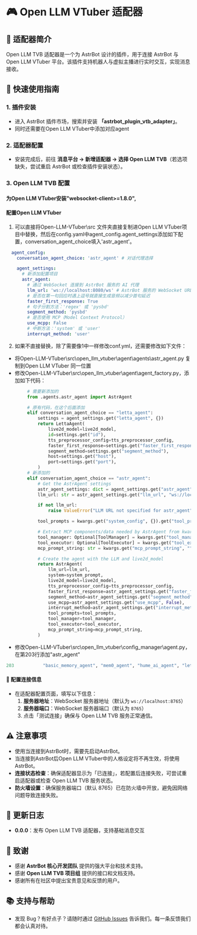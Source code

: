 # 🎮 Open LLM VTuber 适配器


## 🌟 适配器简介  
Open LLM TVB 适配器是一个为 AstrBot 设计的插件，用于连接 AstrBot 与 Open LLM VTuber 平台。该插件支持机器人与虚拟主播进行实时交互，实现消息接收。  



## 🚀 快速使用指南  
### 1. 插件安装  
- 进入 AstrBot 插件市场，搜索并安装 **「astrbot_plugin_vtb_adapter」**。  
- 同时还需要在Open LLM VTuber中添加对应agent


### 2. 适配器配置  
- 安装完成后，前往 **消息平台 → 新增适配器 → 选择 Open LLM TVB**（若选项缺失，尝试重启 AstrBot 或检查插件安装状态）。  


### 3. Open LLM TVB 配置  
#### 为Open LLM VTuber安装"websocket-client>=1.8.0",
#### 配置Open LLM VTuber 
 1. 可以直接将Open-LLM-VTuber\src 文件夹直接复制进Open LLM VTuber项目中替换，然后在config.yaml中agent_config.agent_settings添加如下配置，conversation_agent_choice填入'astr_agent'。
```yaml
  agent_config:
    conversation_agent_choice: 'astr_agent' # 对话代理选择

    agent_settings:
      # 新添加配置项目
      astr_agent:
        # 通过 WebSocket 连接到 AstrBot 服务的 AI 代理
        llm_url: 'ws://localhost:8080/ws' # AstrBot 服务的 WebSocket URL
        # 是否在第一句回应时遇上逗号就直接生成音频以减少首句延迟
        faster_first_response: True
        # 句子分割方法：'regex' 或 'pysbd'
        segment_method: 'pysbd'
        # 是否使用 MCP（Model Context Protocol）
        use_mcpp: False
        # 中断方法：'system' 或 'user'
        interrupt_method: 'user'
```
 2. 如果不直接替换，除了需要像1中一样修改conf.yml，还需要修改如下文件：
   - 将Open-LLM-VTuber\src\open_llm_vtuber\agent\agents\astr_agent.py 复制到Open LLM VTuber 同一位置
   - 修改Open-LLM-VTuber\src\open_llm_vtuber\agent\agent_factory.py，添加如下代码：
```python
        # 需要新添加的
        from .agents.astr_agent import AstrAgent

        # 原有代码，在这个后面添加
        elif conversation_agent_choice == "letta_agent":
            settings = agent_settings.get("letta_agent", {})
            return LettaAgent(
                live2d_model=live2d_model,
                id=settings.get("id"),
                tts_preprocessor_config=tts_preprocessor_config,
                faster_first_response=settings.get("faster_first_response"),
                segment_method=settings.get("segment_method"),
                host=settings.get("host"),
                port=settings.get("port"),
            )
        # 新添加的
        elif conversation_agent_choice == "astr_agent":
            # Get the AstrAgent settings
            astr_agent_settings: dict = agent_settings.get("astr_agent", {})
            llm_url: str = astr_agent_settings.get("llm_url", "ws://localhost:8080/ws")

            if not llm_url:
                raise ValueError("LLM URL not specified for astr_agent")

            tool_prompts = kwargs.get("system_config", {}).get("tool_prompts", {})

            # Extract MCP components/data needed by AstrAgent from kwargs
            tool_manager: Optional[ToolManager] = kwargs.get("tool_manager")
            tool_executor: Optional[ToolExecutor] = kwargs.get("tool_executor")
            mcp_prompt_string: str = kwargs.get("mcp_prompt_string", "")

            # Create the agent with the LLM and live2d_model
            return AstrAgent(
                llm_url=llm_url,
                system=system_prompt,
                live2d_model=live2d_model,
                tts_preprocessor_config=tts_preprocessor_config,
                faster_first_response=astr_agent_settings.get("faster_first_response", True),
                segment_method=astr_agent_settings.get("segment_method", "pysbd"),
                use_mcpp=astr_agent_settings.get("use_mcpp", False),
                interrupt_method=astr_agent_settings.get("interrupt_method", "user"),
                tool_prompts=tool_prompts,
                tool_manager=tool_manager,
                tool_executor=tool_executor,
                mcp_prompt_string=mcp_prompt_string,
            )
```
   - 修改Open-LLM-VTuber\src\open_llm_vtuber\config_manager\agent.py，在第203行添加"astr_agent"
```python
203           "basic_memory_agent", "mem0_agent", "hume_ai_agent", "letta_agent", "astr_agent"
```

#### 🔧 配置连接信息  
- 在适配器配置页面，填写以下信息：  
  1. **服务器地址**：WebSocket 服务器地址（默认为 `ws://localhost:8765`）  
  2. **服务器端口**：WebSocket 服务器端口（默认为 `8765`）  
  3. 点击「测试连接」确保与 Open LLM TVB 服务正常通信。  



## ⚠️ 注意事项  
- 使用当连接到AstrBot时，需要先启动AstrBot。
- 当连接到AstrBot后Open LLM VTuber中的人格设定将不再生效，将使用AstrBot。
- **连接状态检查**：确保适配器显示为「已连接」，若配置后连接失败，可尝试重启适配器或检查 Open LLM TVB 服务状态。  
- **防火墙设置**：确保服务器端口（默认 8765）已在防火墙中开放，避免因网络问题导致连接失败。  


## 📝 更新日志 
- **0.0.0**：发布 Open LLM TVB 适配器，支持基础消息交互


## 🙏 致谢

*   感谢 **AstrBot 核心开发团队** 提供的强大平台和技术支持。
*   感谢 **Open LLM TVB 项目组** 提供的接口和文档支持。
*   感谢所有在社区中提出宝贵意见和反馈的用户。



## 📚 支持与帮助  
- 发现 Bug？有好点子？请随时通过 [GitHub Issues](https://github.com/wuyan1003/astrbot_plugin_vtb_adapter/issues) 告诉我们。每一条反馈我们都会认真对待。
